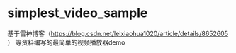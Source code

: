 # simplest_video_sample
基于雷神博客（https://blog.csdn.net/leixiaohua1020/article/details/8652605 ）   等资料编写的最简单的视频播放器demo
